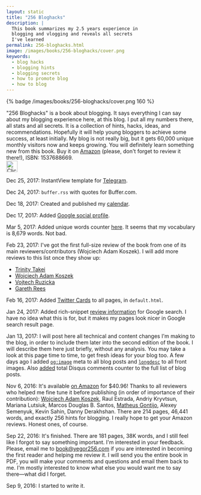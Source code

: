 ```yaml
---
layout: static
title: "256 Bloghacks"
description: |
  This book summarizes my 2.5 years experience in
  blogging and vlogging and reveals all secrets
  I've learned
permalink: 256-bloghacks.html
image: /images/books/256-bloghacks/cover.png
keywords:
  - blog hacks
  - blogging hints
  - blogging secrets
  - how to promote blog
  - how to blog
---
```


{% badge /images/books/256-bloghacks/cover.png 160 %}

"256 Bloghacks" is a book about blogging. It says everything
I can say about my blogging experience here, at this blog. I put
all my numbers there, all stats and all secrets. It is a collection
of hints, hacks, ideas, and recommendations. Hopefully it will help
young bloggers to achieve some success, at least initially. My blog
is not really big, but it gets 60,000 unique monthly visitors now
and keeps growing. You will definitely learn something new from this
book.
Buy it on [Amazon](https://goo.gl/DUcXm9) (please, don't forget to review it there!),
ISBN: 1537688669.<br/>
<a href="https://goo.gl/DUcXm9"><img src='/images/books/amazon-buy-button.png' style='height:30px' alt='Click to buy'/></a>

<!--more-->

<!-- Reviews for Google -->

Dec 25, 2017:
InstantView template for [Telegram](https://instantview.telegram.org).

Dec 24, 2017:
`buffer.rss` with quotes for Buffer.com.

Dec 18, 2017:
Created and published my [calendar](https://calendar.google.com/calendar/ical/mt9l1l9jdo05rnj54daq5tdsb0%40group.calendar.google.com/public/basic.ics).

Dec 17, 2017:
Added [Google social profile](https://developers.google.com/search/docs/data-types/social-profile).

Mar 5, 2017:
Added unique words counter [here](/contents.html). It seems that
my vocabulary is 8,679 words. Not bad.

Feb 23, 2017:
I've got the first full-size review of the book from one of its
main reviewers/contributors (Wojciech Adam Koszek). I will add more reviews
to this list once they show up:

  * [Trinity Takei](https://www.trinitytakei.io/blog/book_review_256_bloghacks_by_yegor_bugayenko/)
  * [Wojciech Adam Koszek](https://www.koszek.com/books/2017/01/07/book-blog-hacks-256/)
  * [Vojtech Ruzicka](http://vojtechruzicka.com/book-review-256-bloghacks/)
  * [Gareth Rees](https://www.garethrees.co.uk/2020/04/05/book-notes-256-bloghacks/)

Feb 16, 2017:
Added [Twitter Cards](https://dev.twitter.com/cards/types/summary-large-image) to all pages,
in `default.html`.

Jan 24, 2017:
Added rich-snippet [review information](https://github.com/yegor256/blog/blob/1/_layouts/post.html#L6-L13)
for Google search. I have no idea
what this is for, but it makes my pages look nicer in Google search result
page.

Jan 13, 2017:
I will post here all technical and content changes I'm making to the blog,
in order to include them later into the second edition of the book. I will describe
them here just briefly, without any analysis. You may take a look at this
page time to time, to get fresh ideas for your blog too. A few days ago
I added [`og:image`](https://developers.facebook.com/docs/sharing/webmasters)
meta to all blog posts and
[`longdesc`](https://www.w3.org/TR/html-longdesc/) to all front images.
Also [added](https://raw.githubusercontent.com/yegor256/blog/1/static/contents.md)
total Disqus comments counter to the full list of blog posts.

Nov 6, 2016:
It's available [on Amazon](http://amzn.to/2eexQBl) for $40.96! Thanks
to all reviewers who helped me fine tune it before publishing (in
order of importance of their contribution):
[Wojciech Adam Koszek](http://www.koszek.com),
Raul Estrada,
Andriy Kryvtsun,
Mariana Lutsiuk,
Marcos Douglas B. Santos,
[Matheus Gontijo](https://twitter.com/mhgontijo),
Alexey Semenyuk,
Kevin Sahin,
Danny Derakhshan. There are 214 pages, 46,441 words, and
exactly 256 hints for blogging. I really hope to get your Amazon reviews.
Honest ones, of course.

Sep 22, 2016:
It's finished. There are 181 pages, 38K words, and I still feel like I
forgot to say something important. I'm interested in your feedback. Please,
email me to [book@yegor256.com](mailto:book@yegor256.com) if you are
interested in becoming the first reader and helping me review it. I will
send you the entire book in PDF, you will make your comments and questions
and email them back to me. I'm mostly interested to know what else you
would want me to say there&mdash;what did I forget.

Sep 9, 2016:
I started to write it.

